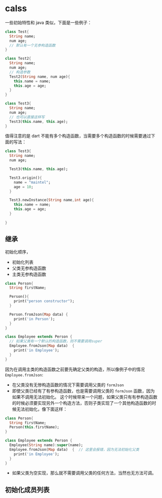 # calss

一些初始特性和 java 类似，下面是一些例子：

```dart
class Test{
  String name;
  num age;
  // 默认有一个无参构造函数
}

class Test2{
  String name;
  num age;
  // 构造参数
  Test2(String name, num age){
    this.name = name;
    this.age = age;
  }
}

class Test3{
  String name;
  num age;
  // 也可以直接这样写
  Test3(this.name, this.age);
}
```

值得注意的是 dart 不能有多个构造函数，当需要多个构造函数的时候需要通过下面的写法：

```dart
class Test3{
  String name;
  num age;

  Test3(this.name, this.age);

  Test3.origin(){
    name = "maintel";
    age = 10;
  }

  Test3.newInstance(String name,int age){
    this.name = name;
    this.age = age;
  }
  
}
```

## 继承

初始化顺序，

- 初始化列表
- 父类无参构造函数
- 主类无参构造函数

```dart
class Person{
  String firstName;

  Person(){
    print("person constructor");
  }

  Person.fromJson(Map data) {
    print('in Person');
  }
}

class Employee extends Person {
  // 如果父类有一个默认的构造函数，则不需要调用super
  Employee.fromJson(Map data)  {
    print('in Employee');
  }
}
```

因为在调用主类的构造函数之前要先确定父类的构造，所以像例子中的情况 `Employee.fromJson`:

- 在父类没有无惨构造函数的情况下需要调用父类的 `formJson`
- 即使父类已经有了有参构造函数，也是需要调用父类的 `formJson` 函数，因为如果不调用无法初始化。
    这个时候带来一个问题，如果父类只有有参构造函数的时候必须要实现另外一个构造方法，否则子类实现了一个其他构造函数的时候无法初始化，像下面这样：

```dart
class Person{
  String firstName;
  Person(this.firstName);
}

class Employee extends Person {
  Employee(String name):super(name);
  Employee.fromJson(Map data)  {  // 这里会报错，因为无法初始化父类
    print('in Employee');
  }
}
```

- 如果父类为空实现，那么就不需要调用父类的任何方法，当然也无方法可调。

## 初始化成员列表

